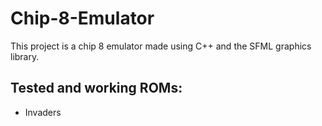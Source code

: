 # Chip-8-Emulator

This project is a chip 8 emulator made using C++ and the SFML graphics library.


## Tested and working ROMs:

* Invaders
